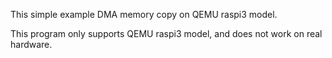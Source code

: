 
This simple example DMA memory copy on QEMU raspi3 model. 

This program only supports QEMU raspi3 model, and does not work on real hardware.

